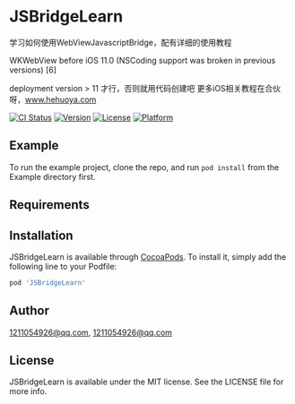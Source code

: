 # JSBridgeLearn

学习如何使用WebViewJavascriptBridge，配有详细的使用教程

WKWebView before iOS 11.0 (NSCoding support was broken in previous versions) [6]

deployment version > 11 才行，否则就用代码创建吧
更多iOS相关教程在合伙呀，www.hehuoya.com

[![CI Status](https://img.shields.io/travis/1211054926@qq.com/JSBridgeLearn.svg?style=flat)](https://travis-ci.org/1211054926@qq.com/JSBridgeLearn)
[![Version](https://img.shields.io/cocoapods/v/JSBridgeLearn.svg?style=flat)](https://cocoapods.org/pods/JSBridgeLearn)
[![License](https://img.shields.io/cocoapods/l/JSBridgeLearn.svg?style=flat)](https://cocoapods.org/pods/JSBridgeLearn)
[![Platform](https://img.shields.io/cocoapods/p/JSBridgeLearn.svg?style=flat)](https://cocoapods.org/pods/JSBridgeLearn)

## Example

To run the example project, clone the repo, and run `pod install` from the Example directory first.

## Requirements

## Installation

JSBridgeLearn is available through [CocoaPods](https://cocoapods.org). To install
it, simply add the following line to your Podfile:

```ruby
pod 'JSBridgeLearn'
```

## Author

1211054926@qq.com, 1211054926@qq.com

## License

JSBridgeLearn is available under the MIT license. See the LICENSE file for more info.
